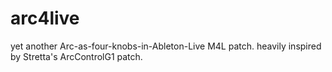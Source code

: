 # arc4live
yet another Arc-as-four-knobs-in-Ableton-Live M4L patch.
heavily inspired by Stretta's ArcControlG1 patch.
